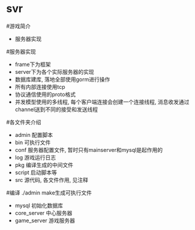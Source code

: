 # svr
#游戏简介
* 服务器实现 

#服务器实现
* frame下为框架
* server下为各个实际服务器的实现
* 数据库建库, 落地全部使用gorm进行操作
* 所有内部连接使用tcp
* 协议通信使用的proto格式
* 并发模型使用的多线程, 每个客户端连接会创建一个连接线程, 消息收发通过channel送到不同的接受和发送线程

#各文件夹介绍
* admin 配置脚本
* bin 可执行文件
* conf 服务器配置文件, 暂时只有mainserver和mysql是起作用的
* log 游戏运行日志
* pkg 编译生成的中间文件
* script 启动脚本等
* src 源代码, 各文件作用, 见注释

#编译
./admin make生成可执行文件
* mysql 初始化数据库
* core_server 中心服务器
* game_server 游戏服务器

